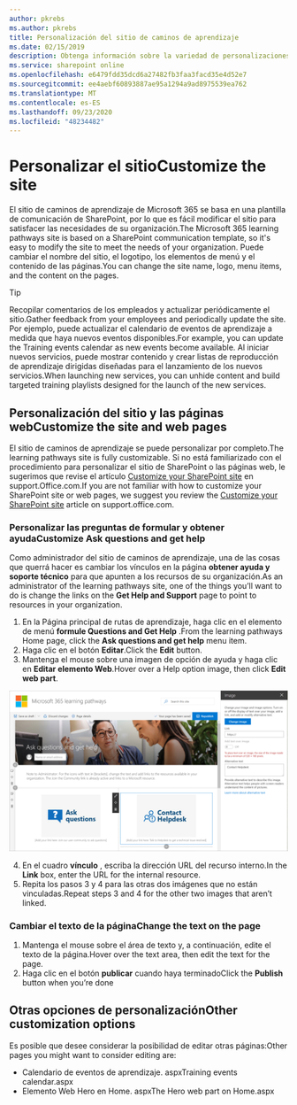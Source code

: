 ```yaml
---
author: pkrebs
ms.author: pkrebs
title: Personalización del sitio de caminos de aprendizaje
ms.date: 02/15/2019
description: Obtenga información sobre la variedad de personalizaciones disponibles con los caminos de aprendizaje de Microsoft 365
ms.service: sharepoint online
ms.openlocfilehash: e6479fdd35dcd6a27482fb3faa3facd35e4d52e7
ms.sourcegitcommit: ee4aebf60893887ae95a1294a9ad8975539ea762
ms.translationtype: MT
ms.contentlocale: es-ES
ms.lasthandoff: 09/23/2020
ms.locfileid: "48234482"
---
```

# <a name="customize-the-site"></a><span data-ttu-id="cca9a-103">Personalizar el sitio</span><span class="sxs-lookup"><span data-stu-id="cca9a-103">Customize the site</span></span>

<span data-ttu-id="cca9a-104">El sitio de caminos de aprendizaje de Microsoft 365 se basa en una plantilla de comunicación de SharePoint, por lo que es fácil modificar el sitio para satisfacer las necesidades de su organización.</span><span class="sxs-lookup"><span data-stu-id="cca9a-104">The Microsoft 365 learning pathways site is based on a SharePoint communication template, so it's easy to modify the site to meet the needs of your organization.</span></span> <span data-ttu-id="cca9a-105">Puede cambiar el nombre del sitio, el logotipo, los elementos de menú y el contenido de las páginas.</span><span class="sxs-lookup"><span data-stu-id="cca9a-105">You can change the site name, logo, menu items, and the content on the pages.</span></span> 

> [!TIP]
> <span data-ttu-id="cca9a-106">Recopilar comentarios de los empleados y actualizar periódicamente el sitio.</span><span class="sxs-lookup"><span data-stu-id="cca9a-106">Gather feedback from your employees and periodically update the site.</span></span> <span data-ttu-id="cca9a-107">Por ejemplo, puede actualizar el calendario de eventos de aprendizaje a medida que haya nuevos eventos disponibles.</span><span class="sxs-lookup"><span data-stu-id="cca9a-107">For example, you can update the Training events calendar as new events become available.</span></span> <span data-ttu-id="cca9a-108">Al iniciar nuevos servicios, puede mostrar contenido y crear listas de reproducción de aprendizaje dirigidas diseñadas para el lanzamiento de los nuevos servicios.</span><span class="sxs-lookup"><span data-stu-id="cca9a-108">When launching new services, you can unhide content and build targeted training playlists designed for the launch of the new services.</span></span> 

## <a name="customize-the-site-and-web-pages"></a><span data-ttu-id="cca9a-109">Personalización del sitio y las páginas web</span><span class="sxs-lookup"><span data-stu-id="cca9a-109">Customize the site and web pages</span></span>

<span data-ttu-id="cca9a-110">El sitio de caminos de aprendizaje se puede personalizar por completo.</span><span class="sxs-lookup"><span data-stu-id="cca9a-110">The learning pathways site is fully customizable.</span></span> <span data-ttu-id="cca9a-111">Si no está familiarizado con el procedimiento para personalizar el sitio de SharePoint o las páginas web, le sugerimos que revise el artículo [Customize your SharePoint site](https://support.office.com/article/customize-your-sharepoint-site-320b43e5-b047-4fda-8381-f61e8ac7f59b) en support.Office.com.</span><span class="sxs-lookup"><span data-stu-id="cca9a-111">If you are not familiar with how to customize your SharePoint site or web pages, we suggest you review the [Customize your SharePoint site](https://support.office.com/article/customize-your-sharepoint-site-320b43e5-b047-4fda-8381-f61e8ac7f59b) article on support.office.com.</span></span> 

### <a name="customize-ask-questions-and-get-help"></a><span data-ttu-id="cca9a-112">Personalizar las preguntas de formular y obtener ayuda</span><span class="sxs-lookup"><span data-stu-id="cca9a-112">Customize Ask questions and get help</span></span>

<span data-ttu-id="cca9a-113">Como administrador del sitio de caminos de aprendizaje, una de las cosas que querrá hacer es cambiar los vínculos en la página **obtener ayuda y soporte técnico** para que apunten a los recursos de su organización.</span><span class="sxs-lookup"><span data-stu-id="cca9a-113">As an administrator of the learning pathways site, one of the things you’ll want to do is change the links on the **Get Help and Support** page to point to resources in your organization.</span></span> 

1.  <span data-ttu-id="cca9a-114">En la Página principal de rutas de aprendizaje, haga clic en el elemento de menú **formule Questions and Get Help** .</span><span class="sxs-lookup"><span data-stu-id="cca9a-114">From the learning pathways Home page, click the **Ask questions and get help** menu item.</span></span>
2.  <span data-ttu-id="cca9a-115">Haga clic en el botón **Editar**.</span><span class="sxs-lookup"><span data-stu-id="cca9a-115">Click the **Edit** button.</span></span>
3.  <span data-ttu-id="cca9a-116">Mantenga el mouse sobre una imagen de opción de ayuda y haga clic en **Editar elemento Web**.</span><span class="sxs-lookup"><span data-stu-id="cca9a-116">Hover over a Help option image, then click **Edit web part**.</span></span>

![cg-edithelp.png](media/cg-edithelp.png)

4.  <span data-ttu-id="cca9a-118">En el cuadro **vínculo** , escriba la dirección URL del recurso interno.</span><span class="sxs-lookup"><span data-stu-id="cca9a-118">In the **Link** box, enter the URL for the internal resource.</span></span> 
5.  <span data-ttu-id="cca9a-119">Repita los pasos 3 y 4 para las otras dos imágenes que no están vinculadas.</span><span class="sxs-lookup"><span data-stu-id="cca9a-119">Repeat steps 3 and 4 for the other two images that aren’t linked.</span></span>

### <a name="change-the-text-on-the-page"></a><span data-ttu-id="cca9a-120">Cambiar el texto de la página</span><span class="sxs-lookup"><span data-stu-id="cca9a-120">Change the text on the page</span></span>

1. <span data-ttu-id="cca9a-121">Mantenga el mouse sobre el área de texto y, a continuación, edite el texto de la página.</span><span class="sxs-lookup"><span data-stu-id="cca9a-121">Hover over the text area, then edit the text for the page.</span></span> 
2. <span data-ttu-id="cca9a-122">Haga clic en el botón **publicar** cuando haya terminado</span><span class="sxs-lookup"><span data-stu-id="cca9a-122">Click the **Publish** button when you’re done</span></span>

## <a name="other-customization-options"></a><span data-ttu-id="cca9a-123">Otras opciones de personalización</span><span class="sxs-lookup"><span data-stu-id="cca9a-123">Other customization options</span></span>
<span data-ttu-id="cca9a-124">Es posible que desee considerar la posibilidad de editar otras páginas:</span><span class="sxs-lookup"><span data-stu-id="cca9a-124">Other pages you might want to consider editing are:</span></span>

- <span data-ttu-id="cca9a-125">Calendario de eventos de aprendizaje. aspx</span><span class="sxs-lookup"><span data-stu-id="cca9a-125">Training events calendar.aspx</span></span>
- <span data-ttu-id="cca9a-126">Elemento Web Hero en Home. aspx</span><span class="sxs-lookup"><span data-stu-id="cca9a-126">The Hero web part on Home.aspx</span></span>

